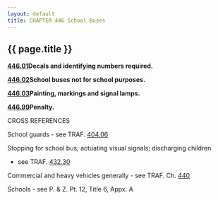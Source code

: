 ```yaml
---
layout: default 
title: CHAPTER 446 School Buses 
---
```


{{ page.title }}
----------------

[**446.01**](26682be5.html)**Decals and identifying numbers required.**

[**446.02**](266ce7ed.html)**School buses not for school purposes.**

[**446.03**](2670e17c.html)**Painting, markings and signal lamps.**

[**446.99**](2675e2a2.html)**Penalty.**

CROSS REFERENCES

School guards - see TRAF. [404.06](1cd9f461.html)

Stopping for school bus; actuating visual signals; discharging children
- see TRAF. [432.30](200ccaed.html)

Commercial and heavy vehicles generally - see TRAF. Ch.
[440](25316eba.html)

Schools - see P. & Z. Pt. 12, Title 6, Appx. A
